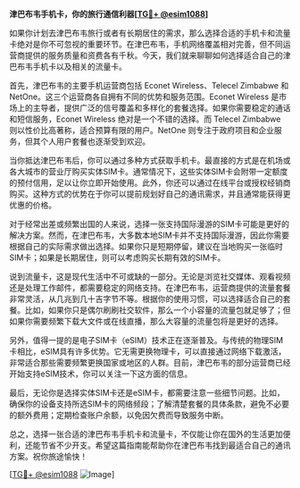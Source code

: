 **津巴布韦手机卡，你的旅行通信利器[[TG💪+ @esim1088](https://t.me/s/esim1088)]**

如果你计划去津巴布韦旅行或者有长期居住的需求，那么选择合适的手机卡和流量卡绝对是你不可忽视的重要环节。在津巴布韦，手机网络覆盖相对完善，但不同运营商提供的服务质量和资费各有千秋。今天，我们就来聊聊如何选择适合自己的津巴布韦手机卡以及相关的流量卡。

首先，津巴布韦的主要手机运营商包括 Econet Wireless、Telecel Zimbabwe 和 NetOne。这三个运营商各自拥有不同的优势和服务范围。Econet Wireless 是市场上的主导者，提供广泛的信号覆盖和多样化的套餐选择。如果你需要稳定的通话和短信服务，Econet Wireless 绝对是一个不错的选择。而 Telecel Zimbabwe 则以性价比高著称，适合预算有限的用户。NetOne 则专注于政府项目和企业服务，但其个人用户套餐也逐渐受到欢迎。

当你抵达津巴布韦后，你可以通过多种方式获取手机卡。最直接的方式是在机场或各大城市的营业厅购买实体SIM卡。通常情况下，这些实体SIM卡会附带一定额度的预付信用，足以让你立即开始使用。此外，你还可以通过在线平台或授权经销商购买。这种方式的优势在于你可以提前规划好自己的通讯需求，并且通常能获得更优惠的价格。

对于经常出差或频繁出国的人来说，选择一张支持国际漫游的SIM卡可能是更好的解决方案。然而，在津巴布韦，大多数本地SIM卡并不支持国际漫游，因此你需要根据自己的实际需求做出选择。如果你只是短期停留，建议在当地购买一张临时SIM卡；如果是长期居住，则可以考虑购买长期有效的SIM卡。

说到流量卡，这是现代生活中不可或缺的一部分。无论是浏览社交媒体、观看视频还是处理工作邮件，都需要稳定的网络支持。在津巴布韦，运营商提供的流量套餐非常灵活，从几兆到几十吉字节不等。根据你的使用习惯，可以选择适合自己的套餐。比如，如果你只是偶尔刷刷社交软件，那么一个小容量的流量包就足够了；但如果你需要频繁下载大文件或在线直播，那么大容量的流量包将是更好的选择。

另外，值得一提的是电子SIM卡（eSIM）技术正在逐渐普及。与传统的物理SIM卡相比，eSIM具有许多优势。它无需更换物理卡，可以直接通过网络下载激活，非常适合那些需要频繁更换国家或地区的人群。目前，津巴布韦的部分运营商已经开始支持eSIM技术，你可以关注一下这方面的信息。

最后，无论你是选择实体SIM卡还是eSIM卡，都需要注意一些细节问题。比如，确保你的设备支持所选SIM卡的网络频段；了解清楚套餐的具体条款，避免不必要的额外费用；定期检查账户余额，以免因欠费而导致服务中断。

总之，选择一张合适的津巴布韦手机卡和流量卡，不仅能让你在国外的生活更加便利，还能节省不少开支。希望这篇指南能帮助你在津巴布韦找到最适合自己的通讯方案。祝你旅途愉快！

[[TG💪+ @esim1088](https://t.me/s/esim1088) ![Image](https://i.postimg.cc/4NQfJmqS/Snipaste-2025-05-13-00-14-12.png)]